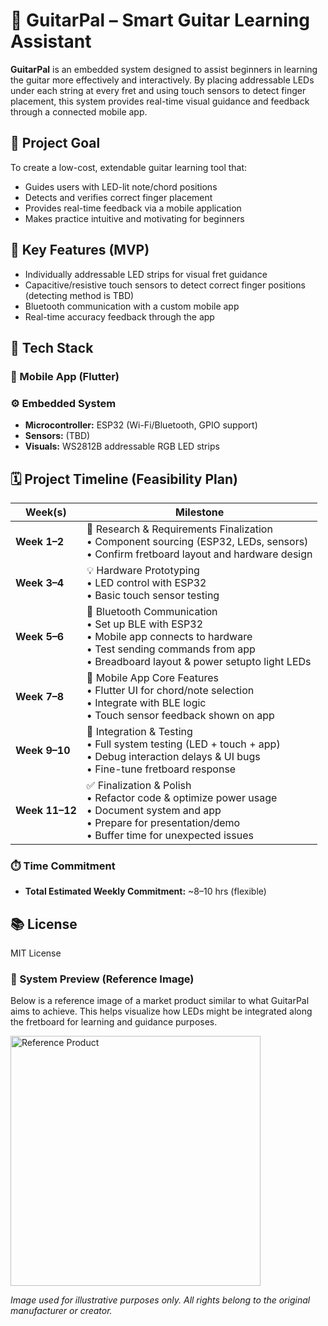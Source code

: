 
# 🎸 GuitarPal – Smart Guitar Learning Assistant

**GuitarPal** is an embedded system designed to assist beginners in learning the guitar more effectively and interactively. By placing addressable LEDs under each string at every fret and using touch sensors to detect finger placement, this system provides real-time visual guidance and feedback through a connected mobile app.

## 🚀 Project Goal

To create a low-cost, extendable guitar learning tool that:
- Guides users with LED-lit note/chord positions
- Detects and verifies correct finger placement
- Provides real-time feedback via a mobile application
- Makes practice intuitive and motivating for beginners

## 🔧 Key Features (MVP)
- Individually addressable LED strips for visual fret guidance
- Capacitive/resistive touch sensors to detect correct finger positions (detecting method is TBD)
- Bluetooth communication with a custom mobile app
- Real-time accuracy feedback through the app

## 🧩 Tech Stack

### 📱 Mobile App (Flutter)

### ⚙️ Embedded System
- **Microcontroller:** ESP32 (Wi-Fi/Bluetooth, GPIO support)
- **Sensors:** (TBD)
- **Visuals:** WS2812B addressable RGB LED strips

## 🗓️ Project Timeline (Feasibility Plan)

| Week(s) | Milestone                                                                 |
|---------|---------------------------------------------------------------------------|
| **Week 1–2** | 🔧 Research & Requirements Finalization <br>• Component sourcing (ESP32, LEDs, sensors) <br>• Confirm fretboard layout and hardware design |
| **Week 3–4** | 💡 Hardware Prototyping <br>• LED control with ESP32 <br>• Basic touch sensor testing |
| **Week 5–6** | 🔌 Bluetooth Communication <br>• Set up BLE with ESP32 <br>• Mobile app connects to hardware <br>• Test sending commands from app  <br>• Breadboard layout & power setupto light LEDs |
| **Week 7–8** | 📱 Mobile App Core Features <br>• Flutter UI for chord/note selection <br>• Integrate with BLE logic <br>• Touch sensor feedback shown on app |
| **Week 9–10** | 🧪 Integration & Testing <br>• Full system testing (LED + touch + app) <br>• Debug interaction delays & UI bugs <br>• Fine-tune fretboard response |
| **Week 11–12** | ✅ Finalization & Polish <br>• Refactor code & optimize power usage <br>• Document system and app <br>• Prepare for presentation/demo <br>• Buffer time for unexpected issues |

### ⏱️ Time Commitment
- **Total Estimated Weekly Commitment:** ~8–10 hrs (flexible)

## 📚 License
MIT License

<h3>🎸 System Preview (Reference Image)</h3>

<p>Below is a reference image of a market product similar to what GuitarPal aims to achieve. This helps visualize how LEDs might be integrated along the fretboard for learning and guidance purposes.</p>

<img src="https://knowtechie.com/wp-content/uploads/2019/06/4-crowdfunding-products-fret-zealot-guitar-teaching-device.jpg" alt="Reference Product" width="400"/>

*Image used for illustrative purposes only. All rights belong to the original manufacturer or creator.*